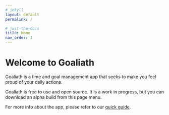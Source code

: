 ```yaml
---
# jekyll
layout: default
permalink: /

# just-the-docs
title: Home
nav_order: 1
---
```

# Welcome to Goaliath
Goaliath is a time and goal management app that seeks to make you feel proud of your daily actions.

Goaliath is free to use and open source. It is a work in progress, but you can download an alpha build from this page menu.

For more info about the app, please refer to our [quick guide](/guide).